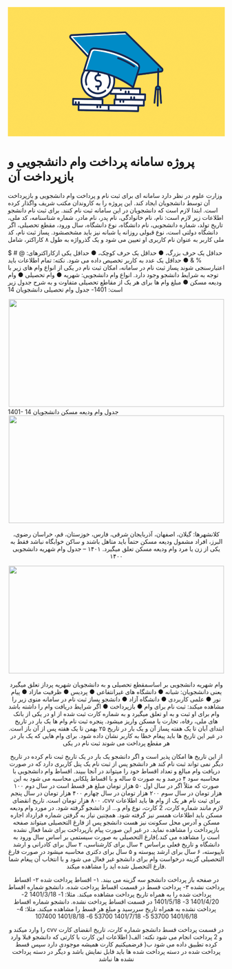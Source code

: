 <div align="center">
  <img src="https://github.com/HoseinRezaeeM/student-loan-payment-system/blob/master/FHA-Student-Loan-Guideliness-1024x576.png" width="800" height="300">
</div>
<div>
  <h1>پروژه سامانه پرداخت وام دانشجویی و بازپرداخت آن</h1>
</div>
<div>
  <p>
    وزارت علوم در نظر دارد سامانه ای برای ثبت نام و پرداخت وام دانشجویی و بازپرداخت آن
توسط دانشجویان ایجاد کند. این پروژه را به کاروندان مکتب شریف واگذار کرده است.
ابتدا لازم است که دانشجویان در این سامانه ثبت نام کنند. برای ثبت نام دانشجو
اطلاعات زیر لازم است:
نام، نام خانوادگی، نام پدر، نام مادر، شماره شناسنامه، کد ملی، تاریخ تولد، شماره
دانشجویی، نام دانشگاه، نوع دانشگاه، سال ورود، مقطع تحصیلی، اگر دانشگاه دولتی
است، نوع قبولی روزانه یا شبانه نیز باید مشخصشود.
پساز ثبت نام، کد ملی کاربر به عنوان نام کاربری او تعیین می شود و یک گذرواژه به طول
۸ کاراکتر، شامل
  </p>
</div>



حداقل یک حرف بزرگ، ●
حداقل یک حرف کوچک، ●
حداقل یکی ازکاراکترهای: @ # $ % & ●
حداقل یک عدد
به کاربر تخصیص داده می شود.
نکته: تمام اطلاعات باید اعتبارسنجی شوند
پساز ثبت نام در سامانه، امکان ثبت نام در یکی از انواع وام های زیر با توجه به شرایط
دانشجو وجود دارد.
انواع وام دانشجویی:
شهریه ●
وام تحصیلی ●
وام ودیعه مسکن ●
مبلغ وام ها برای هر یک از مقاطع تحصیلی متفاوت و به شرح جدول زیر است:
1401- جدول وام تحصیلی دانشجویان 14
<div align="center">
<img src="https://github.com/HoseinRezaeeM/student-loan-payment-system/assets/143436672/e73ae8b8-591e-4ce7-b201-cd8fbd8e2647" width="500" height="250" ></div>
1401- جدول وام ودیعه مسکن دانشجویان 14
<div align="center">
  <img src="https://github.com/HoseinRezaeeM/student-loan-payment-system/assets/143436672/ac83095e-fc97-4e14-8905-020189f52ff9" width="500" height="250">

کلانشهرها: گیلان، اصفهان، آذربایجان شرقی، فارس، خوزستان، قم، خراسان رضوی، البرز،
افراد مشمول ودیعه مسکن حتماً باید متاهل باشند و ساکن خوابگاه نباشد فقط به یکی از
زن یا مرد وام ودیعه مسکن تعلق میگیرد.
۱۴۰۱ – جدول وام شهریه دانشجویی ۱۴۰۰
  <div align="center">
  <img src="https://github.com/HoseinRezaeeM/student-loan-payment-system/assets/143436672/133658a3-9afc-49b4-8ff3-94d714d5847a" width="500" height="250">
    
وام شهریه دانشجویی بر اساسمقطع تحصیلی و به دانشجویان شهریه پرداز تعلق میگیرد
یعنی دانشجویان:
شبانه ●
دانشگاه های غیرانتفاعی ●
پردیس ●
ظرفیت مازاد ●
پیام نور ●
علمی کاربردی ●
دانشگاه آزاد ●
دانشجو پساز ثبت نام در سامانه منوی زیر را مشاهده میکند:
ثبت نام برای وام ●
بازپرداخت ●
اگر شرایط دریافت وام را داشته باشد وام برای او ثبت و به او تعلق میگیرد و به شماره
کارت ثبت شده از او در یکی از بانک های ملی، رفاه، تجارت یا مسکن واریز میشود.
پنجره ثبت نام وام ها یک بار در تاریخ ابتدای آبان تا یک هفته پساز آن و یک بار در تاریخ
۲۵ بهمن تا یک هفته پس از آن باز است. در غیر این تاریخ ها باید پیغام خطا به کاربر
نشان داده شود. برای وام هایی که یک بار در هر مقطع پرداخت می شوند ثبت نام در یکی

از این تاریخ ها امکان پذیر است و اگر دانشجو یک بار در یک تاریخ ثبت نام کرده در تاریخ
دیگر نمی تواند ثبت نام کند
هر دانشجو پس از ثبت نام یک پنل کاربری دارد که در صورت دریافت وام مبالغ و تعداد
اقساط خود را میتواند در آنجا ببیند. اقساط وام دانشجویی با محاسبه سود ۴ درصد و به
صورت ۵ ساله و با اقساط پلکانی محاسبه می شود به این صورت که مثلاً اگر در سال اول
۵۰ هزار تومان مبلغ هر قسط است در سال دوم ۱۰۰ هزار تومان در سال سوم ۲۰۰ هزار
تومان در سال چهارم ۴۰۰ هزار تومان در سال پنجم ۸۰۰ هزار تومان است.
تاریخ انقضای ،cvv برای ثبت نام هر یک از وام ها باید اطلاعات لازم مانند شماره کارت، 2
کارت، نوع وام و... از دانشجو گرفته شود. در مورد وام ودیعه مسکن باید اطلاعات همسر
نیز گرفته شود. همچنین نیاز به گرفتن شماره قرارداد اجاره مسکن و آدرس محل سکونت
نیز هست
دانشجو پس از فارغ التحصیلی میتواند صفحه بازپرداخت را مشاهده نماید. در غیر این
صورت پیام بازپرداخت برای شما فعال نشده است را مشاهده می کند.)فارغ التحصیلی به
صورت سیستمی بر اساس سال ورود به دانشگاه و تاریخ فعلی براساس ۴ سال برای
کارشناسی، ۲ سال برای کادرانی و ارشد ناپیوسته، ۶ سال برای ارشد پیوسته و ۵ سال برای
دکتری محاسبه میشود
در صورت فارغ التحصیلی گزینه درخواست وام برای دانشجو غیر فعال می شود و با انتخاب
آن پیغام شما فارغ التحصیل شده اید را مشاهده میکند.

در صفحه باز پرداخت دانشجو سه گزینه می بیند.
۱- اقساط پرداخت شده
۲- اقساط پرداخت نشده
۳- پرداخت قسط
در قسمت اقساط پرداخت شده. دانشجو شماره اقساط پرداخت شده را به همراه تاریخ
پرداخت مشاهده میکند.
مثلا:
1- 1401/3/18
2- 1401/4/20
3- 1401/5/18
در قسمت اقساط پرداخت نشده. دانشجو شماره اقساط پرداخت نشده به همراه تاریخ
سررسید و مبلغ هر قسط را مشاهده میکند.
مثلا:
4- 1401/6/18 53700
5- 1401/7/18 53700
6- 1401/8/18 107400

را وارد میکند و cvv در قسمت پرداخت قسط دانشجو شماره کارت، تاریخ انقضای کارت و 2
پرداخت انجام می شود
نکته:
الف( اطلاعات این کارت با کارتی که دانشجو قبلا وارد کرده تطبیق داده می شود
ب( فرضمیکنیم کارت همیشه موجودی دارد
سپس قسط پرداخت شده در دسته پرداخت شده ها باید قابل نمایش باشد و دیگر در
دسته پرداخت نشده ها نباشد 




